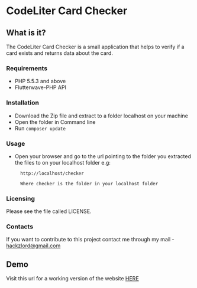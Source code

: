 
# CodeLiter Card Checker

## What is it?
The CodeLiter Card Checker is a small application that helps to verify if a card exists and returns data about the card.

### Requirements
- PHP 5.5.3 and above
- Flutterwave-PHP API

### Installation
- Download the Zip file and extract to a folder localhost on your machine
- Open the folder in Command line
- Run ```composer update```

### Usage
- Open your browser and go to the url pointing to the folder you extracted the files to on your localhost folder
  e.g:
    ```
      http://localhost/checker

      Where checker is the folder in your localhost folder
    ```

### Licensing
Please see the file called LICENSE.

### Contacts
If you want to contribute to this project contact me through my mail - hackzlord@gmail.com

Demo
----
Visit this url for a working version of the website [HERE](https://codeliter-checker.herokuapp.com)

    
